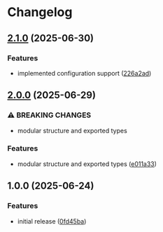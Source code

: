 # Changelog

## [2.1.0](https://github.com/dnrovs/mineos-market-js/compare/v2.0.0...v2.1.0) (2025-06-30)


### Features

* implemented configuration support ([226a2ad](https://github.com/dnrovs/mineos-market-js/commit/226a2ada4920a1a3013a8f76a9a5222812d0ede9))

## [2.0.0](https://github.com/dnrovs/mineos-market-js/compare/v1.0.0...v2.0.0) (2025-06-29)


### ⚠ BREAKING CHANGES

* modular structure and exported types

### Features

* modular structure and exported types ([e011a33](https://github.com/dnrovs/mineos-market-js/commit/e011a33763e28753c1c0bfda6d6439871e4d78e9))

## 1.0.0 (2025-06-24)


### Features

* initial release ([0fd45ba](https://github.com/dnrovs/mineos-market-js/commit/0fd45ba149126dd2579bfc63a7875ce35d9921ff))
